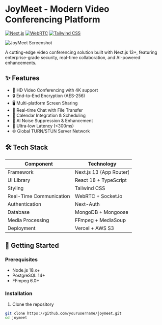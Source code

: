 # JoyMeet - Modern Video Conferencing Platform

[![Next.js](https://img.shields.io/badge/Next.js-13.5+-000000?style=for-the-badge&logo=next.js)](https://nextjs.org)
[![WebRTC](https://img.shields.io/badge/WebRTC-1.0-333333?style=for-the-badge&logo=webrtc)](https://webrtc.org)
[![Tailwind CSS](https://img.shields.io/badge/Tailwind_CSS-3.3-06B6D4?style=for-the-badge&logo=tailwind-css)](https://tailwindcss.com)

![JoyMeet Screenshot](./public/screenshot.jpg)

A cutting-edge video conferencing solution built with Next.js 13+, featuring enterprise-grade security, real-time collaboration, and AI-powered enhancements.

## ✨ Features

- 🎥 HD Video Conferencing with 4K support
- 🔒 End-to-End Encryption (AES-256)
- 🖥️ Multi-platform Screen Sharing
- 💬 Real-time Chat with File Transfer
- 📅 Calendar Integration & Scheduling
- 🤖 AI Noise Suppression & Enhancement
- 🚀 Ultra-low Latency (<300ms)
- 🌐 Global TURN/STUN Server Network

## 🛠 Tech Stack

| Component               | Technology                          |
|-------------------------|-------------------------------------|
| Framework               | Next.js 13 (App Router)             |
| UI Library              | React 18 + TypeScript               |
| Styling                 | Tailwind CSS           |
| Real-Time Communication | WebRTC + Socket.io                  |
| Authentication          | Next-Auth               |
| Database                | MongoDB + Mongoose             |
| Media Processing        | FFmpeg + MediaSoup                  |
| Deployment              | Vercel + AWS S3                     |

## 🚀 Getting Started

### Prerequisites
- Node.js 18.x+
- PostgreSQL 14+
- FFmpeg 6.0+

### Installation

1. Clone the repository
```bash
git clone https://github.com/yourusername/joymeet.git
cd joymeet